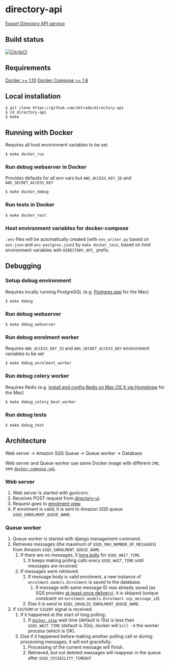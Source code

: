 # directory-api
[Export Directory API service](https://www.directory.exportingisgreat.gov.uk/)

## Build status

[![CircleCI](https://circleci.com/gh/uktrade/directory-api/tree/master.svg?style=svg)](https://circleci.com/gh/uktrade/directory-api/tree/master)

## Requirements
[Docker >= 1.10](https://docs.docker.com/engine/installation/) 
[Docker Compose >= 1.8](https://docs.docker.com/compose/install/)

## Local installation

    $ git clone https://github.com/uktrade/directory-api
    $ cd directory-api
    $ make

## Running with Docker
Requires all host environment variables to be set.

    $ make docker_run

### Run debug webserver in Docker
Provides defaults for all env vars but ``AWS_ACCESS_KEY_ID`` and ``AWS_SECRET_ACCESS_KEY``

    $ make docker_debug

### Run tests in Docker

    $ make docker_test

### Host environment variables for docker-compose
``.env`` files will be automatically created (with ``env_writer.py`` based on ``env.json`` and ``env-postgres.json``) by ``make docker_test``, based on host environment variables with ``DIRECTORY_API_`` prefix.

## Debugging

### Setup debug environment
Requires locally running PostgreSQL (e.g. [Postgres.app](http://postgresapp.com/) for the Mac)
    
    $ make debug

### Run debug webserver

    $ make debug_webserver

### Run debug enrolment worker
Requires ``AWS_ACCESS_KEY_ID`` and ``AWS_SECRET_ACCESS_KEY`` environment variables to be set

    $ make debug_enrolment_worker

### Run debug celery worker
Requires Redis (e.g. [Install and config Redis on Mac OS X via Homebrew](https://medium.com/@petehouston/install-and-config-redis-on-mac-os-x-via-homebrew-eb8df9a4f298#.v37jynm6p) for the Mac)

    $ make debug_celery_beat_worker


### Run debug tests

    $ make debug_test

## Architecture
Web server -> Amazon SQS Queue -> Queue worker -> Database

Web server and Queue worker use same Docker image with different ``CMD``, see [``docker-compose.yml``](https://github.com/uktrade/directory-api/blob/master/docker-compose.yml).

### Web server
1. Web server is started with gunicorn.
2. Receives POST request from [directory-ui](https://github.com/uktrade/directory-ui).
3. Request goes to [enrolment view](https://github.com/uktrade/directory-api/blob/master/enrolment/views.py).
4. If enrolment is valid, it is sent to Amazon SQS queue ``$SQS_ENROLMENT_QUEUE_NAME``. 

### Queue worker
1. Queue worker is started with django management command.
2. Retrieves messages (the maximum of ``$SQS_MAX_NUMBER_OF_MESSAGES``) from Amazon ``$SQS_ENROLMENT_QUEUE_NAME``.
    1. If there are no messages, it [long polls](docs.aws.amazon.com/AWSSimpleQueueService/latest/SQSDeveloperGuide/sqs-long-polling.html) for ``$SQS_WAIT_TIME``.
        1. It keeps making polling calls every ``$SQS_WAIT_TIME`` until messages are received.
    2. If messages were retrieved:
        1. If message body is valid enrolment, a new instance of ``enrolment.models.Enrolment`` is saved to the database.
            1. If message with same message ID was already saved (as SQS provides [at-least-once delivery](https://docs.aws.amazon.com/AWSSimpleQueueService/latest/SQSDeveloperGuide/DistributedQueues.html)), it is skipped (unique constraint on ``enrolment.models.Enrolment.sqs_message_id``).
        2. Else it is send to ``$SQS_INVALID_ENROLMENT_QUEUE_NAME``.
3. If ``SIGTERM`` or ``SIGINT`` signal is received:
    1. If it happened at the start of long polling:
        1. If [``docker stop``](https://docs.docker.com/engine/reference/commandline/stop/) wait time (default is 10s) is less than ``$SQS_WAIT_TIME`` (default is 20s), docker will ``kill -9`` the worker process (which is OK).
    2. Else if it happened before making another polling call or during processing messages, it will exit gracefully.
        1. Processing of the current message will finish.
        2. Retrieved, but not deleted messages will reappear in the queue after ``$SQS_VISIBILITY_TIMEOUT``
